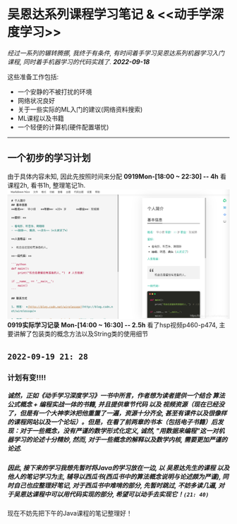 # 吴恩达系列课程学习笔记 & <<动手学深度学习>>
*经过一系列的辗转腾挪, 我终于有条件, 有时间着手学习吴恩达系列机器学习入门课程, 同时着手机器学习的代码实践了.*
***2022-09-18***

这些准备工作包括:
* 一个安静的不被打扰的环境
* 网络状况良好
* 关于一些实际的ML入门的建议(网络资料搜索)
* ML课程以及书籍
* 一个轻便的计算机(硬件配置堪忧)
***
## 一个初步的学习计划
由于具体内容未知, 因此先按照时间来分配
**0919Mon-[18:00 ~ 22:30] -- 4h**
看课程2h, 看书1h, 整理笔记1h.
![](/image/220918211816.png)
**0919实际学习记录**
**Mon-[14:00 ~ 16:30] -- 2.5h**
看了hsp视频p460-p474, 主要讲解了包装类的概念方法以及String类的使用细节


## `2022-09-19 21: 28`
### 计划有变!!!!
##### 诚然，正如《动手学习深度学习》一书中所言，作者想为读者提供一个结合 算法公式概念 + 编程实战一体的书籍, 并且提供章节代码 以及 视频资源（现在已经没了，但是有一个大神李沐把他重置了一遍，资源十分齐全, 甚至有课件以及很像样的课程网站以及一个论坛）。但是，在看了前两章的书本（包括电子书籍）后发现：对于一些概念，没有严谨的数学形式化定义, 诚然, "用数据来编程"这一对机器学习的论述十分精妙, 然而, 对于一些概念的解释以及数学内核, 需要更加严谨的论述.
##### 因此, 接下来的学习我想先暂时将Java的学习放在一边, 以 吴恩达先生的课程 以及 他人的笔记学习为主, 辅导以西瓜书(西瓜书中的算法概念说明与论述颇为严谨), 同时自己也应整理好笔记, 对于西瓜书中难啃的部分, 先暂时跳过, 不妨多读几遍, 对于吴恩达课程中可以用代码实现的部分, 希望可以动手去实现它！`(21: 40)`

现在不妨先把下午的Java课程的笔记整理好！